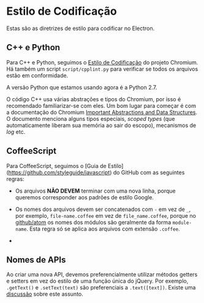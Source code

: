 # Estilo de Codificação

Estas são as diretrizes de estilo para codificar no Electron.

## C++ e Python

Para C++ e Python, seguimos o [Estilo de Codificação](http://www.chromium.org/developers/coding-style) do projeto Chromium. Há também um
script `script/cpplint.py` para verificar se todos os arquivos estão em conformidade.

A versão Python que estamos usando agora é a Python 2.7.

O código C++ usa  várias abstrações e tipos do Chromium, por isso é recomendado familiarizar-se com eles. Um bom lugar para começar é com a documentação do Chromium [Important Abstractions and Data Structures](https://www.chromium.org/developers/coding-style/important-abstractions-and-data-structures). O documento menciona alguns tipos especiais, *scoped types* (que automaticamente liberam sua memória ao sair do escopo), mecanismos de *log* etc.

## CoffeeScript

Para CoffeeScript, seguimos o [Guia de Estilo] (https://github.com/styleguide/javascript) do GitHub com as seguintes regras:

* Os arquivos **NÃO DEVEM** terminar com uma nova linha, porque queremos corresponder aos padrões de estilo Google.

* Os nomes dos arquivos devem ser concatenados com `-` em vez de `_`, por exemplo, `file-name.coffee` em vez de `file_name.coffee`, porque no [github/atom](https://github.com/github/atom) os nomes dos módulos são geralmente da forma `module-name`. Esta regra só se aplica aos arquivos com extensão `.coffee`.
* 
## Nomes de APIs

Ao criar uma nova API, devemos preferencialmente utilizar métodos getters e setters em vez do
estilo de uma função única do jQuery. Por exemplo, `.getText()` e `.setText(text)` são preferenciais a `.text([text])`. Existe uma
[discussão](https://github.com/atom/electron/issues/46) sobre este assunto.
